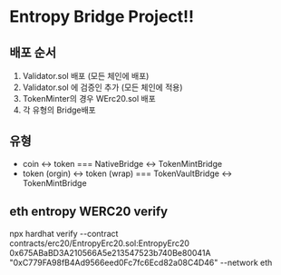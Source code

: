# Entropy Bridge Project!!
## 배포 순서
  1. Validator.sol 배포 (모든 체인에 배포)
  2. Validator.sol 에 검증인 추가 (모든 체인에 적용)
  3. TokenMinter의 경우 WErc20.sol 배포
  4. 각 유형의 Bridge배포
   
## 유형
 * coin <-> token === NativeBridge <-> TokenMintBridge
 * token (orgin) <->  token (wrap) === TokenVaultBridge <-> TokenMintBridge



## eth entropy WERC20 verify

npx hardhat verify --contract  contracts/erc20/EntropyErc20.sol:EntropyErc20 0x675ABaBD3A210566A5e213547523b740Be80041A "0xC779FA98fB4Ad9566eed0Fc7fc6Ecd82a08C4D46"  --network eth
